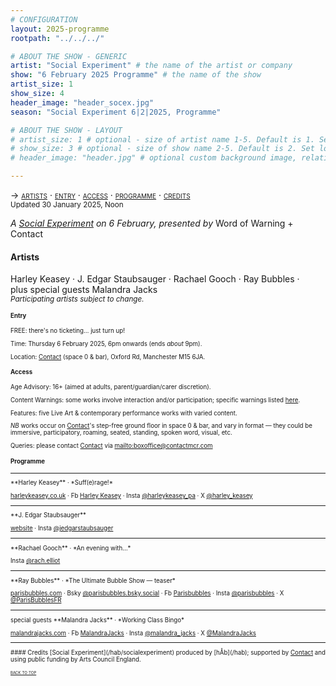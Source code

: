 ```yaml
---
# CONFIGURATION
layout: 2025-programme
rootpath: "../../../"

# ABOUT THE SHOW - GENERIC
artist: "Social Experiment" # the name of the artist or company
show: "6 February 2025 Programme" # the name of the show
artist_size: 1
show_size: 4
header_image: "header_socex.jpg"  
season: "Social Experiment 6|2|2025, Programme"

# ABOUT THE SHOW - LAYOUT
# artist_size: 1 # optional - size of artist name 1-5. Default is 1. Set longer names to lower values
# show_size: 3 # optional - size of show name 2-5. Default is 2. Set longer names to lower values
# header_image: "header.jpg" # optional custom background image, relative to current page

---
```

<span style='font-variant: small-caps'>→ [artists](/socialexperiment/feb2025/#artists) · [entry](/socialexperiment/feb2025/#entry) · [access](/socialexperiment/feb2025/#access) · [programme](/socialexperiment/feb2025/#programme) · [credits](/socialexperiment/feb2025/#credits)</span><br><small>Updated 30 January 2025, Noon</small>          
         
*A [Social Experiment](/socialexperiment) on 6 February, presented by* Word of Warning + Contact         
         
#### Artists        
Harley&nbsp;Keasey&nbsp;· J.&nbsp;Edgar&nbsp;Staubsauger&nbsp;· Rachael&nbsp;Gooch&nbsp;· Ray&nbsp;Bubbles&nbsp;· plus&nbsp;special&nbsp;guests&nbsp;Malandra&nbsp;Jacks<br><small>*Participating artists subject to change.*<small>        
         
#### Entry         
FREE: there's no ticketing… just turn up!         
         
Time: Thursday 6 February 2025, 6pm onwards (ends *about* 9pm).         
          
Location: <a href="https://contactmcr.com/visit/getting-here" target="_blank">Contact</a> (space 0 & bar), Oxford Rd, Manchester M15 6JA.         
         
#### Access         
Age Advisory: 16+ (aimed at adults, parent/guardian/carer discretion).         
          
Content Warnings: some works involve interaction and/or participation; specific warnings listed [here](/warnings).         
          
Features: five Live Art & contemporary performance works with varied content.         
         
*NB* works occur on <a href="https://contactmcr.com/visit/access" target="_blank">Contact</a>'s step-free ground floor in space 0 & bar, and vary in format — they could be immersive, participatory, roaming, seated, standing, spoken word, visual, etc.         
         
Queries: please contact <a href="https://contactmcr.com/visit/access" target="_blank">Contact</a> via <mailto:boxoffice@contactmcr.com>        
                   
#### Programme        
<hr>         
**Harley Keasey** · *Suff(e)rage!*         
         
<a href="https://harleykeasey.co.uk" target="_blank">harleykeasey.co.uk</a> · Fb <a href="https://facebook.com/profile.php?id=61560947446354" target="_blank">Harley Keasey</a> · Insta <a href="https://instagram.com/harleykeasey_pa" target="_blank">@harleykeasey_pa</a> · X <a href="https://x.com/" target="_blank">@harley_keasey</a>           
<hr>         
**J. Edgar Staubsauger**         
          
<a href="https://tamhinton.cargo.site/theatre-1" target="_blank">website</a> · Insta <a href="https://instagram.com/jedgarstaubsauger" target="_blank">@jedgarstaubsauger</a>          
<hr>         
**Rachael Gooch** · *An evening with…*         
         
Insta <a href="https://instagram.com/rach.elliot" target="_blank">@rach.elliot</a>          
<hr>         
**Ray Bubbles** · *The Ultimate Bubble Show — teaser*          
          
<a href="https://parisbubbles.com" target="_blank">parisbubbles.com</a> · Bsky <a href="https://bsky.app/profile/parisbubbles.bsky.social" target="_blank">@parisbubbles.bsky.social</a> · Fb <a href="https://facebook.com/Parisbubbles" target="_blank">Parisbubbles</a> · Insta <a href="https://instagram.com/parisbubbles" target="_blank">@parisbubbles</a> · X <a href="https://x.com/ParisBubblesFR" target="_blank">@ParisBubblesFR</a>         
<hr>         
special guests **Malandra Jacks** · *Working Class Bingo*          
          
<a href="https://malandrajacks.com" target="_blank">malandrajacks.com</a> · Fb <a href="https://facebook.com/MalandraJacks" target="_blank">MalandraJacks</a> · Insta <a href="https://instagram.com/malandra_jacks" target="_blank">@malandra_jacks</a> · X <a href="https://x.com/MalandraJacks" target="_blank">@MalandraJacks</a>          
<hr>          
#### Credits          
[Social Experiment](/hab/socialexperiment) produced by [hÅb](/hab); supported by <a href="https://contactmcr.com" target="_blank">Contact</a> and using public funding by Arts Council England.         
                 
<small><span style='font-variant: small-caps'>[back to top](/socialexperiment/feb2025)</span></small>
